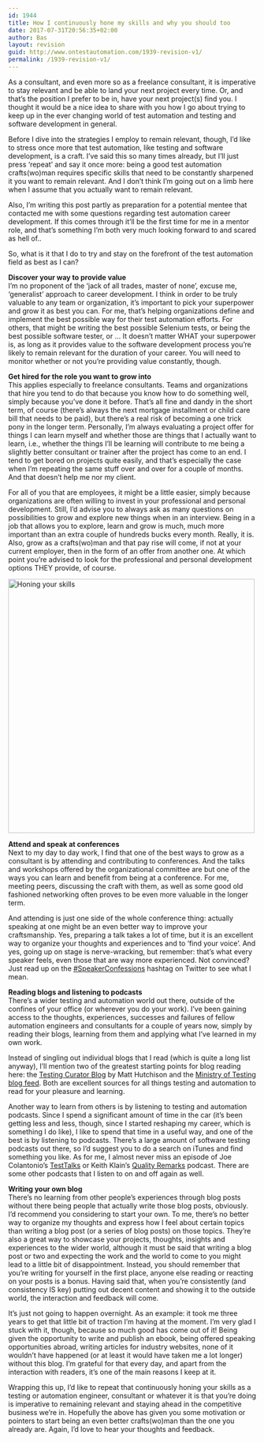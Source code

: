 ```yaml
---
id: 1944
title: How I continuously hone my skills and why you should too
date: 2017-07-31T20:56:35+02:00
author: Bas
layout: revision
guid: http://www.ontestautomation.com/1939-revision-v1/
permalink: /1939-revision-v1/
---
```

As a consultant, and even more so as a freelance consultant, it is imperative to stay relevant and be able to land your next project every time. Or, and that&#8217;s the position I prefer to be in, have your next project(s) find you. I thought it would be a nice idea to share with you how I go about trying to keep up in the ever changing world of test automation and testing and software development in general.

Before I dive into the strategies I employ to remain relevant, though, I&#8217;d like to stress once more that test automation, like testing and software development, is a craft. I&#8217;ve said this so many times already, but I&#8217;ll just press &#8216;repeat&#8217; and say it once more: being a good test automation crafts(wo)man requires specific skills that need to be constantly sharpened it you want to remain relevant. And I don&#8217;t think I&#8217;m going out on a limb here when I assume that you actually want to remain relevant.

Also, I&#8217;m writing this post partly as preparation for a potential mentee that contacted me with some questions regarding test automation career development. If this comes through it&#8217;ll be the first time for me in a mentor role, and that&#8217;s something I&#8217;m both very much looking forward to and scared as hell of..

So, what is it that I do to try and stay on the forefront of the test automation field as best as I can?

**Discover your way to provide value**  
I&#8217;m no proponent of the &#8216;jack of all trades, master of none&#8217;, excuse me, &#8216;generalist&#8217; approach to career development. I think in order to be truly valuable to any team or organization, it&#8217;s important to pick your superpower and grow it as best you can. For me, that&#8217;s helping organizations define and implement the best possible way for their test automation efforts. For others, that might be writing the best possible Selenium tests, or being the best possible software tester, or &#8230; It doesn&#8217;t matter WHAT your superpower is, as long as it provides value to the software development process you&#8217;re likely to remain relevant for the duration of your career. You will need to monitor whether or not you&#8217;re providing value constantly, though.

**Get hired for the role you want to grow into**  
This applies especially to freelance consultants. Teams and organizations that hire you tend to do that because you know how to do something well, simply because you&#8217;ve done it before. That&#8217;s all fine and dandy in the short term, of course (there&#8217;s always the next mortgage installment or child care bill that needs to be paid), but there&#8217;s a real risk of becoming a one trick pony in the longer term. Personally, I&#8217;m always evaluating a project offer for things I can learn myself and whether those are things that I actually want to learn, i.e., whether the things I&#8217;ll be learning will contribute to me being a slightly better consultant or trainer after the project has come to an end. I tend to get bored on projects quite easily, and that&#8217;s especially the case when I&#8217;m repeating the same stuff over and over for a couple of months. And that doesn&#8217;t help me nor my client.

For all of you that are employees, it might be a little easier, simply because organizations are often willing to invest in your professional and personal development. Still, I&#8217;d advise you to always ask as many questions on possibilities to grow and explore new things when in an interview. Being in a job that allows you to explore, learn and grow is much, much more important than an extra couple of hundreds bucks every month. Really, it is. Also, grow as a crafts(wo)man and that pay rise will come, if not at your current employer, then in the form of an offer from another one. At which point you&#8217;re advised to look for the professional and personal development options THEY provide, of course.

<a href="http://www.ontestautomation.com/?attachment_id=1942" rel="attachment wp-att-1942"><img class="aligncenter size-full wp-image-1942" src="http://www.ontestautomation.com/wp-content/uploads/2017/08/honing-your-skills.jpg" alt="Honing your skills" width="500" height="515" srcset="https://www.ontestautomation.com/wp-content/uploads/2017/08/honing-your-skills.jpg 500w, https://www.ontestautomation.com/wp-content/uploads/2017/08/honing-your-skills-291x300.jpg 291w" sizes="(max-width: 500px) 100vw, 500px" /></a>

**Attend and speak at conferences**  
Next to my day to day work, I find that one of the best ways to grow as a consultant is by attending and contributing to conferences. And the talks and workshops offered by the organizational committee are but one of the ways you can learn and benefit from being at a conference. For me, meeting peers, discussing the craft with them, as well as some good old fashioned networking often proves to be even more valuable in the longer term.

And attending is just one side of the whole conference thing: actually speaking at one might be an even better way to improve your craftsmanship. Yes, preparing a talk takes a lot of time, but it is an excellent way to organize your thoughts and experiences and to &#8216;find your voice&#8217;. And yes, going up on stage is nerve-wracking, but remember: that&#8217;s what every speaker feels, even those that are way more experienced. Not convinced? Just read up on the <a href="https://twitter.com/hashtag/SpeakerConfessions" target="_blank" rel="noopener">#SpeakerConfessions</a> hashtag on Twitter to see what I mean.

**Reading blogs and listening to podcasts**  
There&#8217;s a wider testing and automation world out there, outside of the confines of your office (or wherever you do your work). I&#8217;ve been gaining access to the thoughts, experiences, successes and failures of fellow automation engineers and consultants for a couple of years now, simply by reading their blogs, learning from them and applying what I&#8217;ve learned in my own work.

Instead of singling out individual blogs that I read (which is quite a long list anyway), I&#8217;ll mention two of the greatest starting points for blog reading here: the <a href="http://blog.testingcurator.com/" target="_blank" rel="noopener">Testing Curator Blog</a> by Matt Hutchison and the <a href="https://www.ministryoftesting.com/testing-feeds/" target="_blank" rel="noopener">Ministry of Testing blog feed</a>. Both are excellent sources for all things testing and automation to read for your pleasure and learning.

Another way to learn from others is by listening to testing and automation podcasts. Since I spend a significant amount of time in the car (it&#8217;s been getting less and less, though, since I started reshaping my career, which is something I do like), I like to spend that time in a useful way, and one of the best is by listening to podcasts. There&#8217;s a large amount of software testing podcasts out there, so I&#8217;d suggest you to do a search on iTunes and find something you like. As for me, I almost never miss an episode of Joe Colantonio&#8217;s <a href="https://joecolantonio.com/testtalks/" target="_blank" rel="noopener">TestTalks</a> or Keith Klain&#8217;s <a href="http://qualityremarks.com/qr-podcast/" target="_blank" rel="noopener">Quality Remarks</a> podcast. There are some other podcasts that I listen to on and off again as well.

**Writing your own blog**  
There&#8217;s no learning from other people&#8217;s experiences through blog posts without there being people that actually write those blog posts, obviously. I&#8217;d recommend you considering to start your own. To me, there&#8217;s no better way to organize my thoughts and express how I feel about certain topics than writing a blog post (or a series of blog posts) on those topics. They&#8217;re also a great way to showcase your projects, thoughts, insights and experiences to the wider world, although it must be said that writing a blog post or two and expecting the work and the world to come to you might lead to a little bit of disappointment. Instead, you should remember that you&#8217;re writing for yourself in the first place, anyone else reading or reacting on your posts is a bonus. Having said that, when you&#8217;re consistently (and consistency IS key) putting out decent content and showing it to the outside world, the interaction and feedback will come.

It&#8217;s just not going to happen overnight. As an example: it took me three years to get that little bit of traction I&#8217;m having at the moment. I&#8217;m very glad I stuck with it, though, because so much good has come out of it! Being given the opportunity to write and publish an ebook, being offered speaking opportunities abroad, writing articles for industry websites, none of it wouldn&#8217;t have happened (or at least it would have taken me a lot longer) without this blog. I&#8217;m grateful for that every day, and apart from the interaction with readers, it&#8217;s one of the main reasons I keep at it.

Wrapping this up, I&#8217;d like to repeat that continuously honing your skills as a testing or automation engineer, consultant or whatever it is that you&#8217;re doing is imperative to remaining relevant and staying ahead in the competitive business we&#8217;re in. Hopefully the above has given you some motivation or pointers to start being an even better crafts(wo)man than the one you already are. Again, I&#8217;d love to hear your thoughts and feedback.